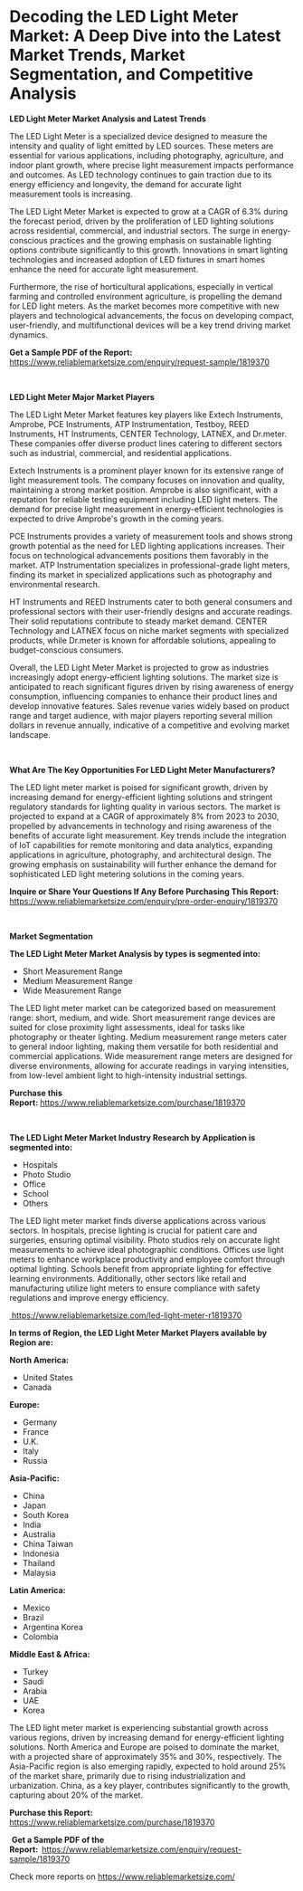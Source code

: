<p><h1>Decoding the LED Light Meter Market: A Deep Dive into the Latest Market Trends, Market Segmentation, and Competitive Analysis</h1></p><p><strong>LED Light Meter Market Analysis and Latest Trends</strong></p>
<p><p>The LED Light Meter is a specialized device designed to measure the intensity and quality of light emitted by LED sources. These meters are essential for various applications, including photography, agriculture, and indoor plant growth, where precise light measurement impacts performance and outcomes. As LED technology continues to gain traction due to its energy efficiency and longevity, the demand for accurate light measurement tools is increasing.</p><p>The LED Light Meter Market is expected to grow at a CAGR of 6.3% during the forecast period, driven by the proliferation of LED lighting solutions across residential, commercial, and industrial sectors. The surge in energy-conscious practices and the growing emphasis on sustainable lighting options contribute significantly to this growth. Innovations in smart lighting technologies and increased adoption of LED fixtures in smart homes enhance the need for accurate light measurement.</p><p>Furthermore, the rise of horticultural applications, especially in vertical farming and controlled environment agriculture, is propelling the demand for LED light meters. As the market becomes more competitive with new players and technological advancements, the focus on developing compact, user-friendly, and multifunctional devices will be a key trend driving market dynamics.</p></p>
<p><strong>Get a Sample PDF of the Report:&nbsp;</strong> <a href="https://www.reliablemarketsize.com/enquiry/request-sample/1819370?utm_campaign=1895&utm_medium=2&utm_source=Github&utm_content=ia&utm_term=09042025&utm_id=led-light-meter">https://www.reliablemarketsize.com/enquiry/request-sample/1819370</a></p>
<p>&nbsp;</p>
<p><strong>LED Light Meter Major Market Players</strong></p>
<p><p>The LED Light Meter Market features key players like Extech Instruments, Amprobe, PCE Instruments, ATP Instrumentation, Testboy, REED Instruments, HT Instruments, CENTER Technology, LATNEX, and Dr.meter. These companies offer diverse product lines catering to different sectors such as industrial, commercial, and residential applications.</p><p>Extech Instruments is a prominent player known for its extensive range of light measurement tools. The company focuses on innovation and quality, maintaining a strong market position. Amprobe is also significant, with a reputation for reliable testing equipment including LED light meters. The demand for precise light measurement in energy-efficient technologies is expected to drive Amprobe's growth in the coming years.</p><p>PCE Instruments provides a variety of measurement tools and shows strong growth potential as the need for LED lighting applications increases. Their focus on technological advancements positions them favorably in the market. ATP Instrumentation specializes in professional-grade light meters, finding its market in specialized applications such as photography and environmental research.</p><p>HT Instruments and REED Instruments cater to both general consumers and professional sectors with their user-friendly designs and accurate readings. Their solid reputations contribute to steady market demand. CENTER Technology and LATNEX focus on niche market segments with specialized products, while Dr.meter is known for affordable solutions, appealing to budget-conscious consumers.</p><p>Overall, the LED Light Meter Market is projected to grow as industries increasingly adopt energy-efficient lighting solutions. The market size is anticipated to reach significant figures driven by rising awareness of energy consumption, influencing companies to enhance their product lines and develop innovative features. Sales revenue varies widely based on product range and target audience, with major players reporting several million dollars in revenue annually, indicative of a competitive and evolving market landscape.</p></p>
<p>&nbsp;</p>
<p><strong>What Are The Key Opportunities For LED Light Meter Manufacturers?</strong></p>
<p><p>The LED light meter market is poised for significant growth, driven by increasing demand for energy-efficient lighting solutions and stringent regulatory standards for lighting quality in various sectors. The market is projected to expand at a CAGR of approximately 8% from 2023 to 2030, propelled by advancements in technology and rising awareness of the benefits of accurate light measurement. Key trends include the integration of IoT capabilities for remote monitoring and data analytics, expanding applications in agriculture, photography, and architectural design. The growing emphasis on sustainability will further enhance the demand for sophisticated LED light metering solutions in the coming years.</p></p>
<p><strong>Inquire or Share Your Questions If Any Before Purchasing This Report:</strong> <a href="https://www.reliablemarketsize.com/enquiry/pre-order-enquiry/1819370?utm_campaign=1895&utm_medium=2&utm_source=Github&utm_content=ia&utm_term=09042025&utm_id=led-light-meter">https://www.reliablemarketsize.com/enquiry/pre-order-enquiry/1819370</a></p>
<p>&nbsp;</p>
<p><strong>Market Segmentation</strong></p>
<p><strong>The LED Light Meter Market Analysis by types is segmented into:</strong></p>
<p><ul><li>Short Measurement Range</li><li>Medium Measurement Range</li><li>Wide Measurement Range</li></ul></p>
<p><p>The LED light meter market can be categorized based on measurement range: short, medium, and wide. Short measurement range devices are suited for close proximity light assessments, ideal for tasks like photography or theater lighting. Medium measurement range meters cater to general indoor lighting, making them versatile for both residential and commercial applications. Wide measurement range meters are designed for diverse environments, allowing for accurate readings in varying intensities, from low-level ambient light to high-intensity industrial settings.</p></p>
<p><strong>Purchase this Report:&nbsp;</strong><a href="https://www.reliablemarketsize.com/purchase/1819370?utm_campaign=1895&utm_medium=2&utm_source=Github&utm_content=ia&utm_term=09042025&utm_id=led-light-meter">https://www.reliablemarketsize.com/purchase/1819370</a></p>
<p>&nbsp;</p>
<p><strong>The LED Light Meter Market Industry Research by Application is segmented into:</strong></p>
<p><ul><li>Hospitals</li><li>Photo Studio</li><li>Office</li><li>School</li><li>Others</li></ul></p>
<p><p>The LED light meter market finds diverse applications across various sectors. In hospitals, precise lighting is crucial for patient care and surgeries, ensuring optimal visibility. Photo studios rely on accurate light measurements to achieve ideal photographic conditions. Offices use light meters to enhance workplace productivity and employee comfort through optimal lighting. Schools benefit from appropriate lighting for effective learning environments. Additionally, other sectors like retail and manufacturing utilize light meters to ensure compliance with safety regulations and improve energy efficiency.</p></p>
<p><a href="https://www.reliablemarketsize.com/led-light-meter-r1819370?utm_campaign=1895&utm_medium=2&utm_source=Github&utm_content=ia&utm_term=09042025&utm_id=led-light-meter">&nbsp;https://www.reliablemarketsize.com/led-light-meter-r1819370</a></p>
<p><strong>In terms of Region, the LED Light Meter Market Players available by Region are:</strong></p>
<p>
    <p> <strong> North America: </strong>
        <ul>
            <li>United States</li>
            <li>Canada</li>
        </ul>
        </p> 
    <p> <strong> Europe: </strong>
        <ul>
            <li>Germany</li>
            <li>France</li>
            <li>U.K.</li>
            <li>Italy</li>
            <li>Russia</li>
        </ul>
        </p> 
    <p> <strong> Asia-Pacific: </strong>
        <ul>
            <li>China</li>
            <li>Japan</li>
            <li>South Korea</li>
            <li>India</li>
            <li>Australia</li>
            <li>China Taiwan</li>
            <li>Indonesia</li>
            <li>Thailand</li>
            <li>Malaysia</li>
        </ul>
        </p> 
    <p> <strong> Latin America: </strong>
        <ul>
            <li>Mexico</li>
            <li>Brazil</li>
            <li>Argentina Korea</li>
            <li>Colombia</li>
        </ul>
        </p> 
    <p> <strong> Middle East & Africa: </strong>
        <ul>
            <li>Turkey</li>
            <li>Saudi</li>
            <li>Arabia</li>
            <li>UAE</li>
            <li>Korea</li>
        </ul>
    </p>
    </p>
<p><p>The LED light meter market is experiencing substantial growth across various regions, driven by increasing demand for energy-efficient lighting solutions. North America and Europe are poised to dominate the market, with a projected share of approximately 35% and 30%, respectively. The Asia-Pacific region is also emerging rapidly, expected to hold around 25% of the market share, primarily due to rising industrialization and urbanization. China, as a key player, contributes significantly to the growth, capturing about 20% of the market.</p></p>
<p><strong>Purchase this Report: </strong><a href="https://www.reliablemarketsize.com/purchase/1819370?utm_campaign=1895&utm_medium=2&utm_source=Github&utm_content=ia&utm_term=09042025&utm_id=led-light-meter">https://www.reliablemarketsize.com/purchase/1819370</a></p>
<p>&nbsp;<strong>Get a Sample PDF of the Report:&nbsp;&nbsp;</strong><a href="https://www.reliablemarketsize.com/enquiry/request-sample/1819370?utm_campaign=1895&utm_medium=2&utm_source=Github&utm_content=ia&utm_term=09042025&utm_id=led-light-meter">https://www.reliablemarketsize.com/enquiry/request-sample/1819370</a></p>
<p><strong></strong></p>
<p>Check more reports on <a href="https://www.reliablemarketsize.com/?utm_campaign=1895&utm_medium=2&utm_source=Github&utm_content=ia&utm_term=09042025&utm_id=led-light-meter">https://www.reliablemarketsize.com/</a></p>